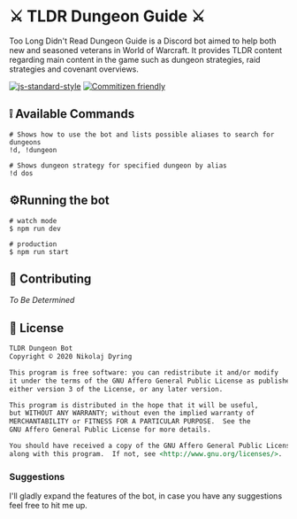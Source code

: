 # ⚔️ TLDR Dungeon Guide ⚔️
Too Long Didn't Read Dungeon Guide is a Discord bot aimed to help both new and seasoned veterans in World of Warcraft. It provides TLDR content regarding main content in the game such as dungeon strategies, raid strategies and covenant overviews. 

[![js-standard-style](https://img.shields.io/badge/code_style-standard-brightgreen.svg)](http://standardjs.com)
[![Commitizen friendly](https://img.shields.io/badge/commitizen-friendly-brightgreen.svg)](http://commitizen.github.io/cz-cli/)

## ❕ Available Commands
```
# Shows how to use the bot and lists possible aliases to search for dungeons
!d, !dungeon

# Shows dungeon strategy for specified dungeon by alias
!d dos
```
## ⚙️Running the bot
```
# watch mode
$ npm run dev

# production
$ npm run start
```
## 🤙 Contributing
*To Be Determined*

## 📒 License

```md
TLDR Dungeon Bot
Copyright © 2020 Nikolaj Dyring

This program is free software: you can redistribute it and/or modify
it under the terms of the GNU Affero General Public License as published by the Free Software Foundation,
either version 3 of the License, or any later version.

This program is distributed in the hope that it will be useful,
but WITHOUT ANY WARRANTY; without even the implied warranty of
MERCHANTABILITY or FITNESS FOR A PARTICULAR PURPOSE.  See the
GNU Affero General Public License for more details.

You should have received a copy of the GNU Affero General Public License
along with this program.  If not, see <http://www.gnu.org/licenses/>.
```

### Suggestions
I'll gladly expand the features of the bot, in case you have any suggestions feel free to hit me up. 
